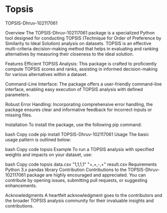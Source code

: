 # Topsis
TOPSIS-Dhruv-102117061

Overview
The TOPSIS-Dhruv-102117061 package is a specialized Python tool designed for conducting TOPSIS (Technique for Order of Preference by Similarity to Ideal Solution) analysis on datasets. TOPSIS is an effective multi-criteria decision-making method that helps in evaluating and ranking alternatives by measuring their closeness to the ideal solution.

Features
Efficient TOPSIS Analysis: This package is crafted to proficiently compute TOPSIS scores and ranks, assisting in informed decision-making for various alternatives within a dataset.

Command-Line Interface: The package offers a user-friendly command-line interface, enabling easy execution of TOPSIS analysis with defined parameters.

Robust Error Handling: Incorporating comprehensive error handling, the package ensures clear and informative feedback for incorrect inputs or missing files.

Installation
To install the package, use the following pip command:

bash
Copy code
pip install TOPSIS-Dhruv-102117061
Usage
The basic usage pattern is outlined below:

bash
Copy code
topsis
Example
To run a TOPSIS analysis with specified weights and impacts on your dataset, use:

bash
Copy code
topsis data.csv "1,1,1,1" "+,+,-,+" result.csv
Requirements
Python 3.x
pandas library
Contribution
Contributions to the TOPSIS-Dhruv-102117061 package are highly encouraged and appreciated. You can contribute by opening issues, submitting pull requests, or suggesting enhancements.

Acknowledgments
A heartfelt acknowledgment goes to the contributors and the broader TOPSIS analysis community for their invaluable insights and contributions.
